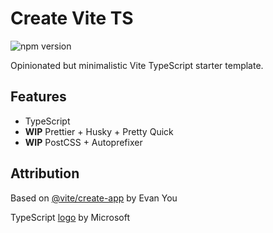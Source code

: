 # Create Vite TS

![npm version](https://img.shields.io/npm/v/create-vite-ts?label=&color=)

Opinionated but minimalistic Vite TypeScript starter template.

## Features

* TypeScript
* **WIP** Prettier + Husky + Pretty Quick
* **WIP** PostCSS + Autoprefixer

## Attribution

Based
on [@vite/create-app](https://github.com/vitejs/vite/tree/main/packages/create-app)
by Evan You

TypeScript [logo](https://github.com/microsoft/TypeScript-Website/blob/f407e1ae19e5e990d9901ac8064a32a8cc60edf0/packages/typescriptlang-org/static/branding/ts-logo-512.svg)
by Microsoft

